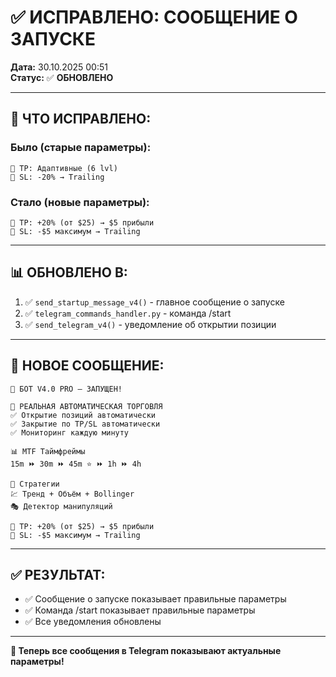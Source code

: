 # ✅ ИСПРАВЛЕНО: СООБЩЕНИЕ О ЗАПУСКЕ

**Дата:** 30.10.2025 00:51  
**Статус:** ✅ **ОБНОВЛЕНО**

---

## 🔧 **ЧТО ИСПРАВЛЕНО:**

### **Было (старые параметры):**
```
🎯 TP: Адаптивные (6 lvl)
🛑 SL: -20% → Trailing
```

### **Стало (новые параметры):**
```
🎯 TP: +20% (от $25) → $5 прибыли
🛑 SL: -$5 максимум → Trailing
```

---

## 📊 **ОБНОВЛЕНО В:**

1. ✅ `send_startup_message_v4()` - главное сообщение о запуске
2. ✅ `telegram_commands_handler.py` - команда /start
3. ✅ `send_telegram_v4()` - уведомление об открытии позиции

---

## 🎯 **НОВОЕ СООБЩЕНИЕ:**

```
🚀 БОТ V4.0 PRO — ЗАПУЩЕН!

🤖 РЕАЛЬНАЯ АВТОМАТИЧЕСКАЯ ТОРГОВЛЯ
✅ Открытие позиций автоматически
✅ Закрытие по TP/SL автоматически
✅ Мониторинг каждую минуту

📊 MTF Таймфреймы
15m ⏩ 30m ⏩ 45m ⭐ ⏩ 1h ⏩ 4h

🎯 Стратегии
💹 Тренд + Объём + Bollinger
🎭 Детектор манипуляций

🎯 TP: +20% (от $25) → $5 прибыли
🛑 SL: -$5 максимум → Trailing
```

---

## ✅ **РЕЗУЛЬТАТ:**

- ✅ Сообщение о запуске показывает правильные параметры
- ✅ Команда /start показывает правильные параметры
- ✅ Все уведомления обновлены

---

**🎯 Теперь все сообщения в Telegram показывают актуальные параметры!**





